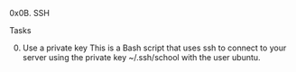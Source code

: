0x0B. SSH

Tasks

0. Use a private key
This is a Bash script that uses ssh to connect to your server using the private key ~/.ssh/school with the user ubuntu.
